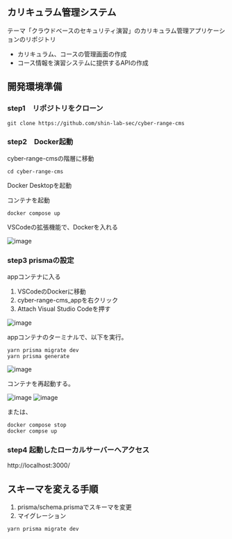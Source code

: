## カリキュラム管理システム
テーマ「クラウドベースのセキュリティ演習」のカリキュラム管理アプリケーションのリポジトリ

- カリキュラム、コースの管理画面の作成
- コース情報を演習システムに提供するAPIの作成

## 開発環境準備
### step1　リポジトリをクローン
```
git clone https://github.com/shin-lab-sec/cyber-range-cms
```

### step2　Docker起動
cyber-range-cmsの階層に移動
```
cd cyber-range-cms
```

Docker Desktopを起動

コンテナを起動
```
docker compose up
```


VSCodeの拡張機能で、Dockerを入れる

![image](https://user-images.githubusercontent.com/88410576/231916531-d2f84aa8-783a-48df-8e54-ffc317711cf9.png)


### step3 prismaの設定
appコンテナに入る
1. VSCodeのDockerに移動
2. cyber-range-cms_appを右クリック
3. Attach Visual Studio Codeを押す

![image](https://user-images.githubusercontent.com/88410576/231915405-d8b40c7e-ab3f-4d48-b5fe-1ac866510f1d.png)

appコンテナのターミナルで、以下を実行。
```
yarn prisma migrate dev
yarn prisma generate
```

![image](https://user-images.githubusercontent.com/88410576/231915908-e3955e90-bccf-4058-abfa-b228d17a15e2.png)

コンテナを再起動する。

![image](https://user-images.githubusercontent.com/88410576/231916045-e0c999e6-8013-4e31-8443-806877306813.png)
![image](https://user-images.githubusercontent.com/88410576/231916125-282476fb-5e2e-442d-807e-ae691be40749.png)

または、
```
docker compose stop
docker compse up
```


### step4 起動したローカルサーバーへアクセス
http://localhost:3000/


## スキーマを変える手順

1. prisma/schema.prismaでスキーマを変更
2. マイグレーション

```
yarn prisma migrate dev
```

